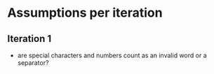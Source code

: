 # Assumptions per iteration

## Iteration 1

- are special characters and numbers count as an invalid word or a separator?
